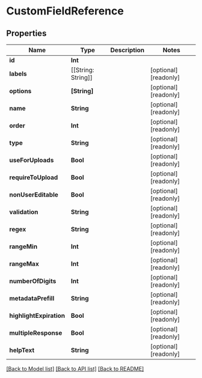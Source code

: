 # CustomFieldReference

## Properties

Name | Type | Description | Notes
------------ | ------------- | ------------- | -------------
**id** | **Int** |  | 
**labels** | [[String: String]] |  | [optional] [readonly] 
**options** | **[String]** |  | [optional] [readonly] 
**name** | **String** |  | [optional] [readonly] 
**order** | **Int** |  | [optional] [readonly] 
**type** | **String** |  | [optional] [readonly] 
**useForUploads** | **Bool** |  | [optional] [readonly] 
**requireToUpload** | **Bool** |  | [optional] [readonly] 
**nonUserEditable** | **Bool** |  | [optional] [readonly] 
**validation** | **String** |  | [optional] [readonly] 
**regex** | **String** |  | [optional] [readonly] 
**rangeMin** | **Int** |  | [optional] [readonly] 
**rangeMax** | **Int** |  | [optional] [readonly] 
**numberOfDigits** | **Int** |  | [optional] [readonly] 
**metadataPrefill** | **String** |  | [optional] [readonly] 
**highlightExpiration** | **Bool** |  | [optional] [readonly] 
**multipleResponse** | **Bool** |  | [optional] [readonly] 
**helpText** | **String** |  | [optional] [readonly] 

[[Back to Model list]](../README.md#documentation-for-models) [[Back to API list]](../README.md#documentation-for-api-endpoints) [[Back to README]](../README.md)


